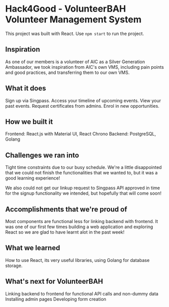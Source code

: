 # Hack4Good - VolunteerBAH Volunteer Management System

This project was built with React. Use ``npm start`` to run the project.

## Inspiration
As one of our members is a volunteer of AIC as a Silver Generation Ambassador, we took inspiration from AIC's own VMS, including pain points and good practices, and transferring them to our own VMS.

## What it does
Sign up via Singpass. Access your timeline of upcoming events. View your past events. Request certificates from admins. Enrol in new opportunities.

## How we built it
Frontend: React.js with Material UI, React Chrono
Backend: PostgreSQL, Golang

## Challenges we ran into
Tight time constraints due to our busy schedule. We're a little disappointed that we could not finish the functionalities that we wanted to, but it was a good learning experience!

We also could not get our linkup request to Singpass API approved in time for the signup functionality we intended, but hopefully that will come soon!

## Accomplishments that we're proud of
Most components are functional less for linking backend with frontend. It was one of our first few times building a web application and exploring React so we are glad to have learnt alot in the past week!

## What we learned
How to use React, its very useful libraries, using Golang for database storage.

## What's next for VolunteerBAH
Linking backend to frontend for functional API calls and non-dummy data
Installing admin pages
Developing form creation
